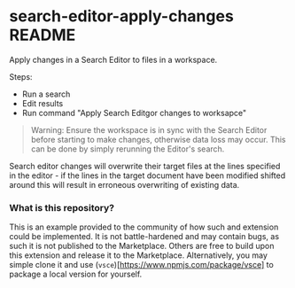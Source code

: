 # search-editor-apply-changes README

Apply changes in a Search Editor to files in a workspace.

Steps:
- Run a search
- Edit results
- Run command "Apply Search Editgor changes to worksapce"

> Warning: Ensure the workspace is in sync with the Search Editor before starting to make changes, otherwise data loss may occur. This can be done by simply rerunning the Editor's search.

Search editor changes will overwrite their target files at the lines specified in the editor - if the lines in the target document have been modified shifted around this will result in erroneous overwriting of existing data.


### What is this repository?

This is an example provided to the community of how such and extension could be implemented. It is not battle-hardened and may contain bugs, as such it is not published to the Marketplace. Others are free to build upon this extension and release it to the Marketplace. Alternatively, you may simple clone it and use (`vsce`)[https://www.npmjs.com/package/vsce] to package a local version for yourself.
